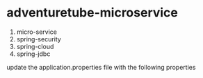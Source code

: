 # adventuretube-microservice

1) micro-service 
2) spring-security
3) spring-cloud
4) spring-jdbc


update the application.properties file with the following properties

```properties